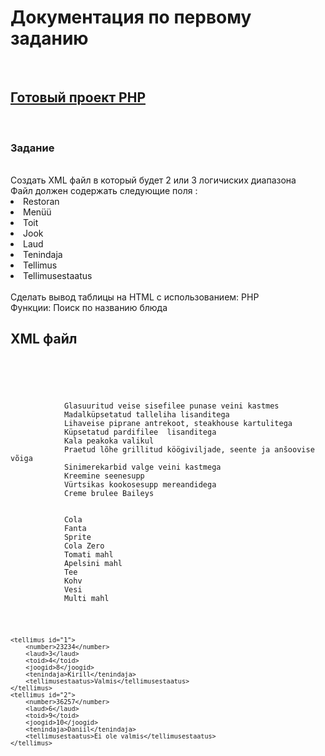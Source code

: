 <h1>Документация по первому заданию</h1>
<br>
<h2><a href="https://lavrov17.thkit.ee/ArvestusToo_Lavrov/">Готовый проект PHP<a></h2>
<br>
<h3>Задание</h3>
<br>
Создать XML файл в который будет 2 или 3 логичиских диапазона
<br>
Файл должен содержать следующие поля :
  <li>Restoran</li>
  <li>Menüü</li>
  <li>Toit</li>
  <li>Jook</li>
  <li>Laud</li>
  <li>Tenindaja</li>
  <li>Tellimus</li>
  <li>Tellimusestaatus</li>
<br>
Сделать вывод таблицы на HTML с использованием:
PHP
<br>
Функции:
Поиск по названию блюда
<br>
  <h2>XML файл</h2>
<code>
<?xml version="1.0" encoding="utf-8" ?>
<restaran>
    <menuu>
        <toid>
            <toit id="1" hind="18.00€">Glasuuritud veise sisefilee punase veini kastmes</toit>
            <toit id="2" hind="15.00€">Madalküpsetatud talleliha lisanditega</toit>
            <toit id="3" hind="14.00€">Lihaveise piprane antrekoot, steakhouse kartulitega</toit>
            <toit id="4" hind="14.00€">Küpsetatud pardifilee  lisanditega </toit>
            <toit id="5" hind="13.00€">Kala peakoka valikul</toit>
            <toit id="6" hind="12.00€">Praetud lõhe grillitud köögiviljade, seente ja anšoovise võiga</toit>
            <toit id="7" hind="8.00€">Sinimerekarbid valge veini kastmega</toit>
            <toit id="8" hind="5.00€">Kreemine seenesupp</toit>
            <toit id="9" hind="8.00€">Vürtsikas kookosesupp mereandidega</toit>
            <toit id="10" hind="5.00€">Creme brulee Baileys</toit>
        </toid>
        <joogid>
            <jook id="1" hind="1.50€">Cola</jook>
            <jook id="2" hind="1.50€">Fanta</jook>
            <jook id="3" hind="1.50€">Sprite</jook>
            <jook id="4" hind="1.50€">Cola Zero</jook>
            <jook id="5" hind="1.20€">Tomati mahl</jook>
            <jook id="6" hind="1.20€">Apelsini mahl</jook>
            <jook id="7" hind="1.80€">Tee</jook>
            <jook id="8" hind="2.00€">Kohv</jook>
            <jook id="9" hind="0.50€">Vesi</jook>
            <jook id="10" hind="1.20€">Multi mahl</jook>
        </joogid>
    </menuu>

    <tellimus id="1">
        <number>23234</number>
        <laud>3</laud>
        <toid>4</toid>
        <joogid>8</joogid>
        <tenindaja>Kirill</tenindaja>
        <tellimusestaatus>Valmis</tellimusestaatus>
    </tellimus>
    <tellimus id="2">
        <number>36257</number>
        <laud>6</laud>
        <toid>9</toid>
        <joogid>10</joogid>
        <tenindaja>Daniil</tenindaja>
        <tellimusestaatus>Ei ole valmis</tellimusestaatus>
    </tellimus>
</restaran>
</code>
